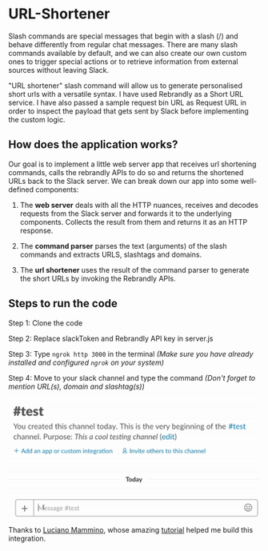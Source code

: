 # URL-Shortener

Slash commands are special messages that begin with a slash (/) and behave differently from regular chat messages. There are many slash commands available by default, and we can also create our own custom ones to trigger special actions or to retrieve information from external sources without leaving Slack.

"URL shortener" slash command will allow us to generate personalised short urls with a versatile syntax. I have used Rebrandly as a Short URL service. I have also passed a sample request bin URL as Request URL in order to inspect the payload that gets sent by Slack before implementing the custom logic.

## How does the application works?

Our goal is to implement a little web server app that receives url shortening commands, calls the rebrandly APIs to do so and returns the shortened URLs back to the Slack server. We can break down our app into some well-defined components:

1. The **web server** deals with all the HTTP nuances, receives and decodes requests from the Slack server and forwards it to the underlying components. Collects the result from them and returns it as an HTTP response.

2. The **command parser** parses the text (arguments) of the slash commands and extracts URLS, slashtags and domains.

3. The **url shortener** uses the result of the command parser to generate the short URLs by invoking the Rebrandly APIs.

## Steps to run the code

Step 1: Clone the code

Step 2: Replace slackToken and Rebrandly API key in server.js

Step 3: Type `ngrok http 3000` in the terminal *(Make sure you have already installed and configured `ngrok` on your system)*

Step 4: Move to your slack channel and type the command *(Don't forget to mention URL(s), domain and slashtag(s))*

![alt text](https://github.com/khyati-agarwalss/URL-Shortener/blob/master/demo.gif)
Thanks to [Luciano Mammino](https://scotch.io/@loige), whose amazing [tutorial](https://scotch.io/tutorials/create-a-custom-slack-slash-command-with-nodejs-and-express) helped me build this integration.

